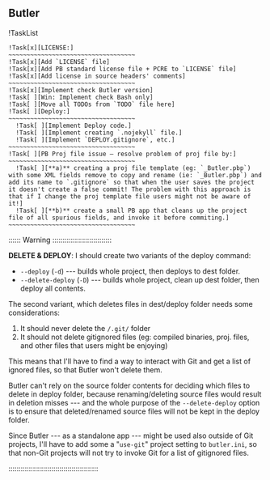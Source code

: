 
## Butler

!TaskList
~~~~~~~~~~~~~~~~~~~~~~~~~~~~~~~~~~~~~~~~~~~~
!Task[x][LICENSE:]
~~~~~~~~~~~~~~~~~~~~~~~~~~~~~~~~~~~
!Task[x][Add `LICENSE` file]
!Task[x][Add PB standard license file + PCRE to `LICENSE` file]
!Task[x][Add license in source headers' comments]
~~~~~~~~~~~~~~~~~~~~~~~~~~~~~~~~~~~
!Task[x][Implement check Butler version]
!Task[ ][Win: Implement check Bash only]
!Task[ ][Move all TODOs from `TODO` file here]
!Task[ ][Deploy:]
~~~~~~~~~~~~~~~~~~~~~~~~~~~~~~~~~~~
  !Task[ ][Implement Deploy code.]
  !Task[ ][Implement creating `.nojekyll` file.]
  !Task[ ][Implement `DEPLOY.gitignore`, etc.]
~~~~~~~~~~~~~~~~~~~~~~~~~~~~~~~~~~~
!Task[ ][PB Proj file issue — resolve problem of proj file by:]
~~~~~~~~~~~~~~~~~~~~~~~~~~~~~~~~~~~
  !Task[ ][**a)** creating a proj file template (eg: `_Butler.pbp`) with some XML fields remove to copy and rename (ie: `_Butler.pbp`) and add its name to `.gitignore` so that when the user saves the project it doesn't create a false commit! The problem with this approach is that if I change the proj template file users might not be aware of it!]
  !Task[ ][**b)** create a small PB app that cleans up the project file of all spurious fields, and invoke it before commiting.]
~~~~~~~~~~~~~~~~~~~~~~~~~~~~~~~~~~~
~~~~~~~~~~~~~~~~~~~~~~~~~~~~~~~~~~~~~~~~~~~~


:::::: Warning :::::::::::::::::::::::::::::

__DELETE & DEPLOY__: I should create two variants of the deploy command:

- `--deploy` (`-d`) --- builds whole project, then deploys to dest folder.
- `--delete-deploy` (`-D`) --- builds whole project, clean up dest folder, then deploy all contents.

The second variant, which deletes files in dest/deploy folder needs some considerations:

1. It should never delete the `/.git/` folder
2. It should not delete gitignored files (eg: compiled binaries, proj. files, and other files that users might be enjoying)

This means that I'll have to find a way to interact with Git and get a list of ignored files, so that Butler won't delete them.

Butler can't rely on the source folder contents for deciding which files to delete in deploy folder, because renaming/deleting source files would result in deletion misses --- and the whole purpose of the `--delete-deploy` option is to ensure that deleted/renamed source files will not be kept in the deploy folder.

Since Butler --- as a standalone app --- might be used also outside of Git projects, I'll have to add some a "`use-git`" project setting to `butler.ini`, so that non-Git projects will not try to invoke Git for a list of gitignored files.

::::::::::::::::::::::::::::::::::::::::::::
